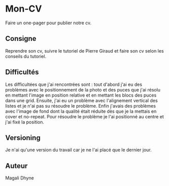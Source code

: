 # Mon-CV

Faire un one-pager pour publier notre cv.

## Consigne

Reprendre son cv, suivre le tutoriel de Pierre Giraud  et faire son cv selon les conseils du tutoriel.

## Difficultés

Les difficultées que j'ai rencontrées sont : tout d'abord j'ai eu des problèmes avec le positionnement de la photo et des puces que j'ai résolu en mettant l'image en position relative et en mettant les blocs des puces dans une grid. Ensuite, j'ai eu un problème avec l'alignement vertical des listes et je n'ai pas su résoudre le problème. Enfin j'avais des problèmes avec l'image de fond dont la qualité était réduite dès que je la mettais en cover et no-repeat. Pour résoudre le problème je l'ai positionné au centre et j'ai fixé la position.

## Versioning

Je n'ai qu'une version du travail car je ne l'ai placé que le dernier jour.

## Auteur

Magali Dhyne
